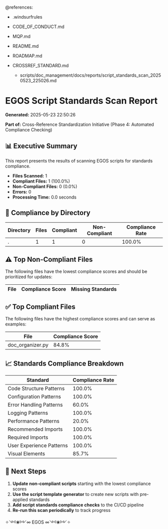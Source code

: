 @references:
- .windsurfrules
- CODE_OF_CONDUCT.md
- MQP.md
- README.md
- ROADMAP.md
- CROSSREF_STANDARD.md

  - scripts/doc_management/docs/reports/script_standards_scan_20250523_225026.md

# EGOS Script Standards Scan Report

**Generated:** 2025-05-23 22:50:26

**Part of:** Cross-Reference Standardization Initiative (Phase 4: Automated Compliance Checking)

## 📊 Executive Summary

This report presents the results of scanning EGOS scripts for standards compliance.

- **Files Scanned:** 1
- **Compliant Files:** 1 (100.0%)
- **Non-Compliant Files:** 0 (0.0%)
- **Errors:** 0
- **Processing Time:** 0.0 seconds

## 📁 Compliance by Directory

| Directory | Files | Compliant | Non-Compliant | Compliance Rate |
|-----------|-------|-----------|---------------|----------------|
| . | 1 | 1 | 0 | 100.0% |

## ⚠️ Top Non-Compliant Files

The following files have the lowest compliance scores and should be prioritized for updates:

| File | Compliance Score | Missing Standards |
|------|-----------------|-------------------|

## ✅ Top Compliant Files

The following files have the highest compliance scores and can serve as examples:

| File | Compliance Score |
|------|------------------|
| doc_organizer.py | 84.8% |

## 📈 Standards Compliance Breakdown

| Standard | Compliance Rate |
|----------|----------------|
| Code Structure Patterns | 100.0% |
| Configuration Patterns | 100.0% |
| Error Handling Patterns | 60.0% |
| Logging Patterns | 100.0% |
| Performance Patterns | 20.0% |
| Recommended Imports | 100.0% |
| Required Imports | 100.0% |
| User Experience Patterns | 100.0% |
| Visual Elements | 85.7% |

## 🚀 Next Steps

1. **Update non-compliant scripts** starting with the lowest compliance scores
2. **Use the script template generator** to create new scripts with pre-applied standards
3. **Add script standards compliance checks** to the CI/CD pipeline
4. **Re-run this scan periodically** to track progress



✧༺❀༻∞ EGOS ∞༺❀༻✧